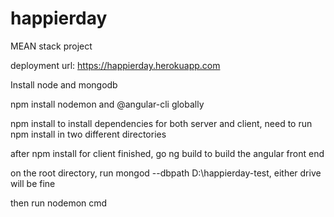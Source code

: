 # happierday

MEAN stack project

deployment url: https://happierday.herokuapp.com

Install node and mongodb

npm install nodemon and @angular-cli globally

npm install to install dependencies for both server and client, need to run npm install in two different directories

after npm install for client finished, go ng build to build the angular front end

on the root directory, run mongod --dbpath D:\happierday-test, either drive will be fine

then run nodemon cmd

